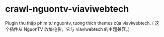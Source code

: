 # crawl-nguontv-viaviwebtech
Plugin thu thập phim từ nguontv, tương thích themes của viaviwebtech. ( 这个插件从 NguonTV 收集电影，它与 viaviwebtech 的主题兼容。)
